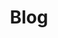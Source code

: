 ---
title: "Blog"
# watermark text
watermark: "Blog"
# page header background image
page_header_image: "images/background/about.jpg"
# meta description
description : "Our blog contains all the latest news about app development, a look into the VC Assist team, and what we hear from you!


Articles by Daisy Zeng, Chloe Ha, Srijay Vejendla, and Max Zhuang."
## whenever i double space, the text turns gray???
draft: false
---